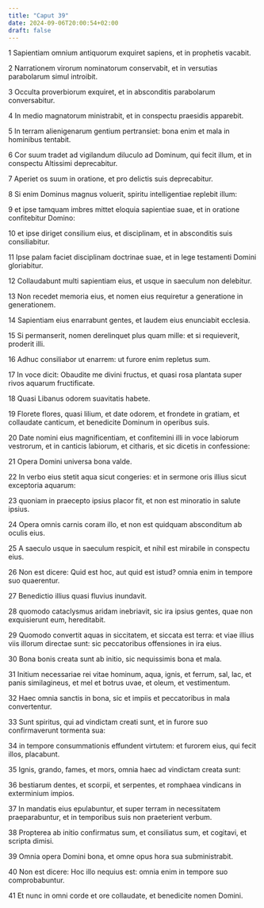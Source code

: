 ```yaml
---
title: "Caput 39"
date: 2024-09-06T20:00:54+02:00
draft: false
---
```



1 Sapientiam omnium antiquorum exquiret sapiens, et in prophetis vacabit.

2 Narrationem virorum nominatorum conservabit, et in versutias parabolarum simul introibit.

3 Occulta proverbiorum exquiret, et in absconditis parabolarum conversabitur.

4 In medio magnatorum ministrabit, et in conspectu praesidis apparebit.

5 In terram alienigenarum gentium pertransiet: bona enim et mala in hominibus tentabit.

6 Cor suum tradet ad vigilandum diluculo ad Dominum, qui fecit illum, et in conspectu Altissimi deprecabitur.

7 Aperiet os suum in oratione, et pro delictis suis deprecabitur.

8 Si enim Dominus magnus voluerit, spiritu intelligentiae replebit illum:

9 et ipse tamquam imbres mittet eloquia sapientiae suae, et in oratione confitebitur Domino:

10 et ipse diriget consilium eius, et disciplinam, et in absconditis suis consiliabitur.

11 Ipse palam faciet disciplinam doctrinae suae, et in lege testamenti Domini gloriabitur.

12 Collaudabunt multi sapientiam eius, et usque in saeculum non delebitur.

13 Non recedet memoria eius, et nomen eius requiretur a generatione in generationem.

14 Sapientiam eius enarrabunt gentes, et laudem eius enunciabit ecclesia.

15 Si permanserit, nomen derelinquet plus quam mille: et si requieverit, proderit illi.

16 Adhuc consiliabor ut enarrem: ut furore enim repletus sum.

17 In voce dicit: Obaudite me divini fructus, et quasi rosa plantata super rivos aquarum fructificate.

18 Quasi Libanus odorem suavitatis habete.

19 Florete flores, quasi lilium, et date odorem, et frondete in gratiam, et collaudate canticum, et benedicite Dominum in operibus suis.

20 Date nomini eius magnificentiam, et confitemini illi in voce labiorum vestrorum, et in canticis labiorum, et citharis, et sic dicetis in confessione:

21 Opera Domini universa bona valde.

22 In verbo eius stetit aqua sicut congeries: et in sermone oris illius sicut exceptoria aquarum:

23 quoniam in praecepto ipsius placor fit, et non est minoratio in salute ipsius.

24 Opera omnis carnis coram illo, et non est quidquam absconditum ab oculis eius.

25 A saeculo usque in saeculum respicit, et nihil est mirabile in conspectu eius.

26 Non est dicere: Quid est hoc, aut quid est istud? omnia enim in tempore suo quaerentur.

27 Benedictio illius quasi fluvius inundavit.

28 quomodo cataclysmus aridam inebriavit, sic ira ipsius gentes, quae non exquisierunt eum, hereditabit.

29 Quomodo convertit aquas in siccitatem, et siccata est terra: et viae illius viis illorum directae sunt: sic peccatoribus offensiones in ira eius.

30 Bona bonis creata sunt ab initio, sic nequissimis bona et mala.

31 Initium necessariae rei vitae hominum, aqua, ignis, et ferrum, sal, lac, et panis similagineus, et mel et botrus uvae, et oleum, et vestimentum.

32 Haec omnia sanctis in bona, sic et impiis et peccatoribus in mala convertentur.

33 Sunt spiritus, qui ad vindictam creati sunt, et in furore suo confirmaverunt tormenta sua:

34 in tempore consummationis effundent virtutem: et furorem eius, qui fecit illos, placabunt.

35 Ignis, grando, fames, et mors, omnia haec ad vindictam creata sunt:

36 bestiarum dentes, et scorpii, et serpentes, et romphaea vindicans in exterminium impios.

37 In mandatis eius epulabuntur, et super terram in necessitatem praeparabuntur, et in temporibus suis non praeterient verbum.

38 Propterea ab initio confirmatus sum, et consiliatus sum, et cogitavi, et scripta dimisi.

39 Omnia opera Domini bona, et omne opus hora sua subministrabit.

40 Non est dicere: Hoc illo nequius est: omnia enim in tempore suo comprobabuntur.

41 Et nunc in omni corde et ore collaudate, et benedicite nomen Domini.

